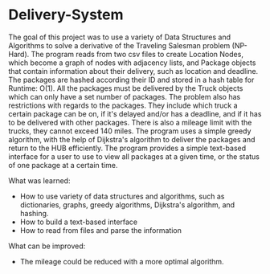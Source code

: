# Delivery-System

The goal of this project was to use a variety of Data Structures and Algorithms to solve a derivative of the Traveling Salesman problem (NP-Hard).
The program reads from two csv files to create Location Nodes, which become a graph of nodes with adjacency lists, and Package objects that contain information about
their delivery, such as location and deadline. The packages are hashed according their ID and stored in a hash table for Runtime: O(1). All the packages
must be delivered by the Truck objects which can only have a set number of packages. The problem also has restrictions with regards to the packages. They include
which truck a certain package can be on, if it's delayed and/or has a deadline, and if it has to be delivered with other packages. There is also a mileage limit
with the trucks, they cannot exceed 140 miles. The program uses a simple greedy algorithm, with the help of Dijkstra's algorithm to deliver the packages and 
return to the HUB efficiently. The program provides a simple text-based interface for a user to use to view all packages at a given time, or the status of one
package at a certain time.

What was learned:
* How to use variety of data structures and algorithms, such as dictionaries, graphs, greedy algorithms, Dijkstra's algorithm, and hashing.
* How to build a text-based interface
* How to read from files and parse the information

What can be improved:
* The mileage could be reduced with a more optimal algorithm.

